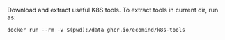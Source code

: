 Download and extract useful K8S tools. To extract tools in current dir, run as:

    docker run --rm -v $(pwd):/data ghcr.io/ecomind/k8s-tools
